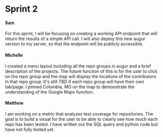 # Sprint 2

#### Sam
For this sprint, I will be focusing on creating a working API endpoint that will return the results of a simple API call.  I will also deploy this new augur version to my server, so that the endpoint will be publicly accessible.

#### Michelle
I created a menu layout including all the repo groups in augur and a brief description of the projects. The future function of this is for the user to click on the repo group and the map will display the locations of the contributors in that repo group. It's still TBD if each repo group will have their own tab/page. I pinned Columbia, MO on the map to demonstrate the understanding of the Google Maps function.

#### Matthew
I am working on a metric that analyzes test coverage for repositories. The goal is to build a visual for the user to be able to clearly see how much each repo has been tested. I have written out the SQL query and python code but have not fully tested yet.

